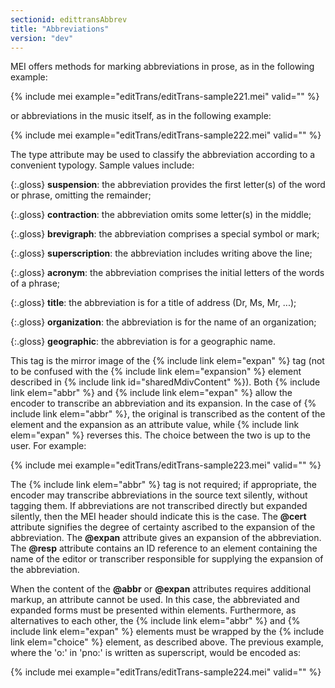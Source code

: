 ```yaml
---
sectionid: edittransAbbrev
title: "Abbreviations"
version: "dev"
---
```


MEI offers methods for marking abbreviations in prose, as in the following example:

{% include mei example="editTrans/editTrans-sample221.mei" valid="" %}

or abbreviations in the music itself, as in the following example:

{% include mei example="editTrans/editTrans-sample222.mei" valid="" %}

The type attribute may be used to classify the abbreviation according to a convenient typology. Sample values include:

{:.gloss}
**suspension**: the abbreviation provides the first letter(s) of the word or phrase, omitting the remainder;

{:.gloss}
**contraction**: the abbreviation omits some letter(s) in the middle;

{:.gloss}
**brevigraph**: the abbreviation comprises a special symbol or mark;

{:.gloss}
**superscription**: the abbreviation includes writing above the line;

{:.gloss}
**acronym**: the abbreviation comprises the initial letters of the words of a phrase;

{:.gloss}
**title**: the abbreviation is for a title of address (Dr, Ms, Mr, ...);

{:.gloss}
**organization**: the abbreviation is for the name of an organization;

{:.gloss}
**geographic**: the abbreviation is for a geographic name.

This tag is the mirror image of the {% include link elem="expan" %} tag (not to be confused with the {% include link elem="expansion" %} element described in {% include link id="sharedMdivContent" %}). Both {% include link elem="abbr" %} and {% include link elem="expan" %} allow the encoder to transcribe an abbreviation and its expansion. In the case of {% include link elem="abbr" %}, the original is transcribed as the content of the element and the expansion as an attribute value, while {% include link elem="expan" %} reverses this. The choice between the two is up to the user. For example:

{% include mei example="editTrans/editTrans-sample223.mei" valid="" %}

The {% include link elem="abbr" %} tag is not required; if appropriate, the encoder may transcribe abbreviations in the source text silently, without tagging them. If abbreviations are not transcribed directly but expanded silently, then the MEI header should indicate this is the case. The **@cert** attribute signifies the degree of certainty ascribed to the expansion of the abbreviation. The **@expan** attribute gives an expansion of the abbreviation. The **@resp** attribute contains an ID reference to an element containing the name of the editor or transcriber responsible for supplying the expansion of the abbreviation.

When the content of the **@abbr** or **@expan** attributes requires additional markup, an attribute cannot be used. In this case, the abbreviated and expanded forms must be presented within elements. Furthermore, as alternatives to each other, the {% include link elem="abbr" %} and {% include link elem="expan" %} elements must be wrapped by the {% include link elem="choice" %} element, as described above. The previous example, where the 'o:' in 'pno:' is written as superscript, would be encoded as:

{% include mei example="editTrans/editTrans-sample224.mei" valid="" %}
